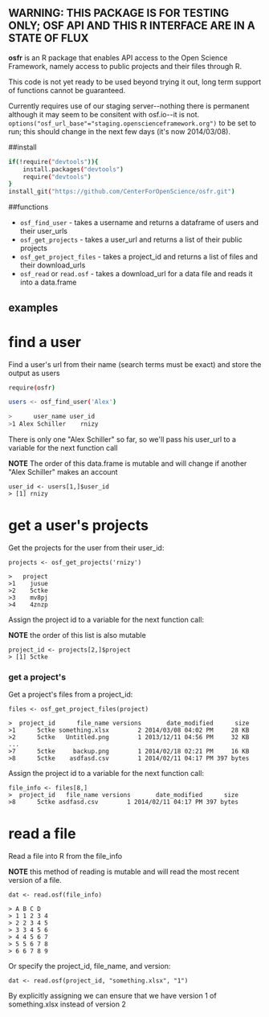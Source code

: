 ## WARNING: THIS PACKAGE IS FOR TESTING ONLY; OSF API AND THIS R INTERFACE ARE IN A STATE OF FLUX

**osfr** is an R package that enables API access to the Open Science Framework, namely access to public projects and their files through R.

This code is not yet ready to be used beyond trying it out, long term support of functions cannot be guaranteed.

Currently requires use of our staging server--nothing there is permanent although it may seem to be consitent with osf.io--it is not. `options("osf_url_base"="staging.openscienceframework.org")` to be set to run; this should change in the next few days (it's now 2014/03/08).

##install

```bash
if(!require("devtools")){
    install.packages("devtools")
    require("devtools")
}
install_git("https://github.com/CenterForOpenScience/osfr.git")
```

##functions

- `osf_find_user` - takes a username and returns a dataframe of users and their user_urls
- `osf_get_projects` - takes a user_url and returns a list of their public projects
- `osf_get_project_files` - takes a project_id and returns a list of files and their download_urls
- `osf_read` or `read.osf` - takes a download_url for a data file and reads it into a data.frame
 
## examples
# find a user
Find a user's url from their name (search terms must be exact) and store the output as users

```bash
require(osfr)

users <- osf_find_user('Alex')

>      user_name user_id
>1 Alex Schiller    rnizy
```
There is only one "Alex Schiller" so far, so we'll pass his user_url to a variable for the next function call

**NOTE** The order of this data.frame is mutable and will change if another "Alex Schiller" makes an account
```
user_id <- users[1,]$user_id
> [1] rnizy
```

# get a user's projects
Get the projects for the user from their user_id:
```
projects <- osf_get_projects('rnizy')

>   project
>1    jusue
>2    5ctke
>3    mv8pj
>4    4znzp
```
Assign the project id to a variable for the next function call:

**NOTE** the order of this list is also mutable
```
project_id <- projects[2,]$project
> [1] 5ctke
```
### get a project's
Get a project's files from a project_id:

```
files <- osf_get_project_files(project)

>  project_id      file_name versions       date_modified      size
>1      5ctke something.xlsx        2 2014/03/08 04:02 PM     28 KB
>2      5ctke   Untitled.png        1 2013/12/11 04:56 PM     32 KB
...
>7      5ctke     backup.png        1 2014/02/18 02:21 PM     16 KB
>8      5ctke    asdfasd.csv        1 2014/02/11 04:17 PM 397 bytes
```
Assign the project id to a variable for the next function call:
```
file_info <- files[8,]
>  project_id   file_name versions       date_modified      size
>8      5ctke asdfasd.csv        1 2014/02/11 04:17 PM 397 bytes
```
# read a file
Read a file into R from the file_info

**NOTE** this method of reading is mutable and will read the most recent version of a file.
```
dat <- read.osf(file_info)

> A B C D
> 1 1 2 3 4
> 2 2 3 4 5
> 3 3 4 5 6
> 4 4 5 6 7
> 5 5 6 7 8
> 6 6 7 8 9
```
Or specify the project_id, file_name, and version:
```
dat <- read.osf(project_id, "something.xlsx", "1")
```
By explicitly assigning we can ensure that we have version 1 of something.xlsx instead of version 2
